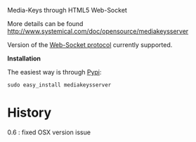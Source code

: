 Media-Keys through HTML5 Web-Socket

More details can be found http://www.systemical.com/doc/opensource/mediakeysserver

Version of the [Web-Socket protocol](http://tools.ietf.org/html/draft-ietf-hybi-thewebsocketprotocol-10) currently supported.

**Installation**

The easiest way is through [Pypi](http://pypi.python.org/pypi?:action=display&name=mediakeysserver):

`sudo easy_install mediakeysserver`

History
=======

0.6 : fixed OSX version issue
